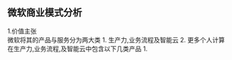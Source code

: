 ## 微软商业模式分析
1.价值主张  
微软将其的产品与服务分为两大类
    1. 生产力,业务流程及智能云
    2. 更多个人计算
在生产力,业务流程,及智能云中包含以下几类产品
    1.
